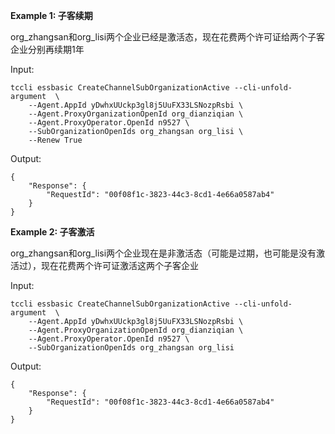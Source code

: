 **Example 1: 子客续期**

org_zhangsan和org_lisi两个企业已经是激活态，现在花费两个许可证给两个子客企业分别再续期1年

Input: 

```
tccli essbasic CreateChannelSubOrganizationActive --cli-unfold-argument  \
    --Agent.AppId yDwhxUUckp3gl8j5UuFX33LSNozpRsbi \
    --Agent.ProxyOrganizationOpenId org_dianziqian \
    --Agent.ProxyOperator.OpenId n9527 \
    --SubOrganizationOpenIds org_zhangsan org_lisi \
    --Renew True
```

Output: 
```
{
    "Response": {
        "RequestId": "00f08f1c-3823-44c3-8cd1-4e66a0587ab4"
    }
}
```

**Example 2: 子客激活**

org_zhangsan和org_lisi两个企业现在是非激活态（可能是过期，也可能是没有激活过），现在花费两个许可证激活这两个子客企业

Input: 

```
tccli essbasic CreateChannelSubOrganizationActive --cli-unfold-argument  \
    --Agent.AppId yDwhxUUckp3gl8j5UuFX33LSNozpRsbi \
    --Agent.ProxyOrganizationOpenId org_dianziqian \
    --Agent.ProxyOperator.OpenId n9527 \
    --SubOrganizationOpenIds org_zhangsan org_lisi
```

Output: 
```
{
    "Response": {
        "RequestId": "00f08f1c-3823-44c3-8cd1-4e66a0587ab4"
    }
}
```

